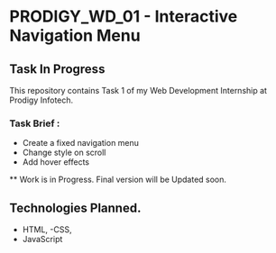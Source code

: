 # PRODIGY_WD_01 - Interactive Navigation Menu

## Task In Progress
This repository contains Task 1 of my Web Development Internship at Prodigy Infotech.

### Task Brief :
- Create  a fixed navigation menu
 - Change style on scroll 
 - Add hover effects

 ** Work is in Progress. Final version will be Updated soon.

 ## Technologies Planned.
 - HTML,
 -CSS,
- JavaScript
